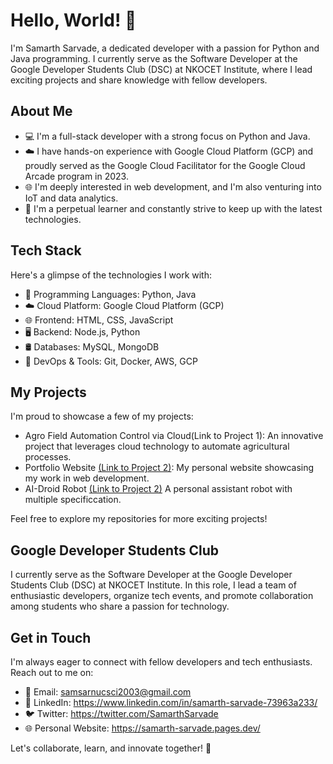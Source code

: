# Hello, World! 👋

I'm Samarth Sarvade, a dedicated developer with a passion for Python and Java programming. I currently serve as the Software Developer at the Google Developer Students Club (DSC) at NKOCET Institute, where I lead exciting projects and share knowledge with fellow developers.

## About Me

- 💻 I'm a full-stack developer with a strong focus on Python and Java.
- ☁️ I have hands-on experience with Google Cloud Platform (GCP) and proudly served as the Google Cloud Facilitator for the Google Cloud Arcade program in 2023.
- 🌐 I'm deeply interested in web development, and I'm also venturing into IoT and data analytics.
- 🌱 I'm a perpetual learner and constantly strive to keep up with the latest technologies.

## Tech Stack

Here's a glimpse of the technologies I work with:

- 🐍 Programming Languages: Python, Java
- ☁️ Cloud Platform: Google Cloud Platform (GCP)
- 🌐 Frontend: HTML, CSS, JavaScript
- 🖥️ Backend: Node.js, Python
- 🛢️ Databases: MySQL, MongoDB
- 🚀 DevOps & Tools: Git, Docker, AWS, GCP

## My Projects

I'm proud to showcase a few of my projects:

- Agro Field Automation Control via Cloud(Link to Project 1): An innovative project that leverages cloud technology to automate agricultural processes.
- Portfolio Website [(Link to Project 2)](https://samarth-sarvade.pages.dev/): My personal website showcasing my work in web development.
- AI-Droid Robot [(Link to Project 2)](https://samarth-sarvade.pages.dev/assets/airobo.jpg) A personal assistant robot with multiple specificcation.

Feel free to explore my repositories for more exciting projects!

## Google Developer Students Club

I currently serve as the Software Developer at the Google Developer Students Club (DSC) at NKOCET Institute. In this role, I lead a team of enthusiastic developers, organize tech events, and promote collaboration among students who share a passion for technology.

## Get in Touch

I'm always eager to connect with fellow developers and tech enthusiasts. Reach out to me on:

- 📧 Email: samsarnucsci2003@gmail.com
- 💬 LinkedIn: https://www.linkedin.com/in/samarth-sarvade-73963a233/
- 🐦 Twitter: https://twitter.com/SamarthSarvade
- 🌐 Personal Website: https://samarth-sarvade.pages.dev/

Let's collaborate, learn, and innovate together! 🚀
